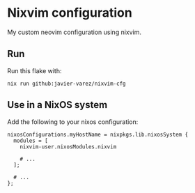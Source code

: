 # Nixvim configuration

My custom neovim configuration using nixvim.

## Run

Run this flake with:

```
nix run github:javier-varez/nixvim-cfg
```

## Use in a NixOS system

Add the following to your nixos configuration:

```
nixosConfigurations.myHostName = nixpkgs.lib.nixosSystem {
  modules = [
    nixvim-user.nixosModules.nixvim

    # ...
  ];

  # ...
};
```
